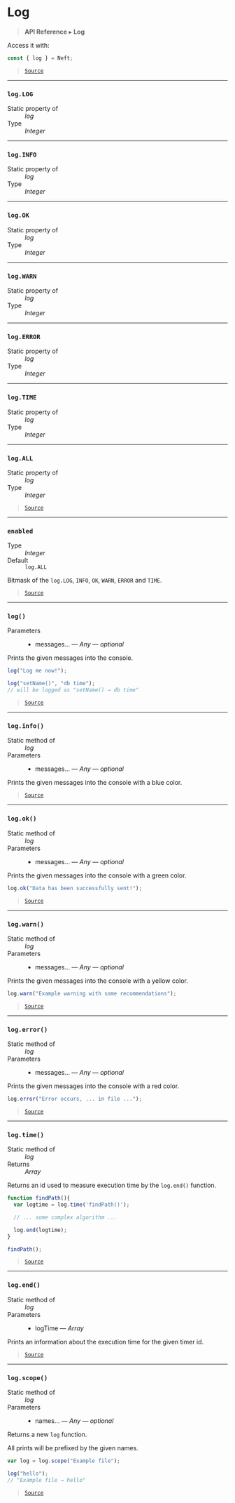 # Log

> **API Reference** ▸ **Log**

<!-- toc -->
Access it with:
```javascript
const { log } = Neft;
```


> [`Source`](https:/github.com/Neft-io/neft/blob/3dc9f5366bf00b190122a2aec6eec7c6b4593c4f/src/log/index.litcoffee)


* * * 

### `log.LOG`

<dl><dt>Static property of</dt><dd><i>log</i></dd><dt>Type</dt><dd><i>Integer</i></dd></dl>


* * * 

### `log.INFO`

<dl><dt>Static property of</dt><dd><i>log</i></dd><dt>Type</dt><dd><i>Integer</i></dd></dl>


* * * 

### `log.OK`

<dl><dt>Static property of</dt><dd><i>log</i></dd><dt>Type</dt><dd><i>Integer</i></dd></dl>


* * * 

### `log.WARN`

<dl><dt>Static property of</dt><dd><i>log</i></dd><dt>Type</dt><dd><i>Integer</i></dd></dl>


* * * 

### `log.ERROR`

<dl><dt>Static property of</dt><dd><i>log</i></dd><dt>Type</dt><dd><i>Integer</i></dd></dl>


* * * 

### `log.TIME`

<dl><dt>Static property of</dt><dd><i>log</i></dd><dt>Type</dt><dd><i>Integer</i></dd></dl>


* * * 

### `log.ALL`

<dl><dt>Static property of</dt><dd><i>log</i></dd><dt>Type</dt><dd><i>Integer</i></dd></dl>


> [`Source`](https:/github.com/Neft-io/neft/blob/3dc9f5366bf00b190122a2aec6eec7c6b4593c4f/src/log/index.litcoffee#integer-logall)


* * * 

### `enabled`

<dl><dt>Type</dt><dd><i>Integer</i></dd><dt>Default</dt><dd><code>log.ALL</code></dd></dl>

Bitmask of the `log.LOG`, `INFO`, `OK`, `WARN`, `ERROR` and `TIME`.


> [`Source`](https:/github.com/Neft-io/neft/blob/3dc9f5366bf00b190122a2aec6eec7c6b4593c4f/src/log/index.litcoffee#integer-enabled--logall)


* * * 

### `log()`

<dl><dt>Parameters</dt><dd><ul><li>messages... — <i>Any</i> — <i>optional</i></li></ul></dd></dl>

Prints the given messages into the console.

```javascript
log("Log me now!");

log("setName()", "db time");
// will be logged as "setName() → db time"
```


> [`Source`](https:/github.com/Neft-io/neft/blob/3dc9f5366bf00b190122a2aec6eec7c6b4593c4f/src/log/index.litcoffee#logany-messages)


* * * 

### `log.info()`

<dl><dt>Static method of</dt><dd><i>log</i></dd><dt>Parameters</dt><dd><ul><li>messages... — <i>Any</i> — <i>optional</i></li></ul></dd></dl>

Prints the given messages into the console with a blue color.


> [`Source`](https:/github.com/Neft-io/neft/blob/3dc9f5366bf00b190122a2aec6eec7c6b4593c4f/src/log/index.litcoffee#loginfoany-messages)


* * * 

### `log.ok()`

<dl><dt>Static method of</dt><dd><i>log</i></dd><dt>Parameters</dt><dd><ul><li>messages... — <i>Any</i> — <i>optional</i></li></ul></dd></dl>

Prints the given messages into the console with a green color.

```javascript
log.ok("Data has been successfully sent!");
```


> [`Source`](https:/github.com/Neft-io/neft/blob/3dc9f5366bf00b190122a2aec6eec7c6b4593c4f/src/log/index.litcoffee#logokany-messages)


* * * 

### `log.warn()`

<dl><dt>Static method of</dt><dd><i>log</i></dd><dt>Parameters</dt><dd><ul><li>messages... — <i>Any</i> — <i>optional</i></li></ul></dd></dl>

Prints the given messages into the console with a yellow color.

```javascript
log.warn("Example warning with some recommendations");
```


> [`Source`](https:/github.com/Neft-io/neft/blob/3dc9f5366bf00b190122a2aec6eec7c6b4593c4f/src/log/index.litcoffee#logwarnany-messages)


* * * 

### `log.error()`

<dl><dt>Static method of</dt><dd><i>log</i></dd><dt>Parameters</dt><dd><ul><li>messages... — <i>Any</i> — <i>optional</i></li></ul></dd></dl>

Prints the given messages into the console with a red color.

```javascript
log.error("Error occurs, ... in file ...");
```


> [`Source`](https:/github.com/Neft-io/neft/blob/3dc9f5366bf00b190122a2aec6eec7c6b4593c4f/src/log/index.litcoffee#logerrorany-messages)


* * * 

### `log.time()`

<dl><dt>Static method of</dt><dd><i>log</i></dd><dt>Returns</dt><dd><i>Array</i></dd></dl>

Returns an id used to measure execution time by the `log.end()` function.

```javascript
function findPath(){
  var logtime = log.time('findPath()');

  // ... some complex algorithm ...

  log.end(logtime);
}

findPath();
```


> [`Source`](https:/github.com/Neft-io/neft/blob/3dc9f5366bf00b190122a2aec6eec7c6b4593c4f/src/log/index.litcoffee#array-logtime)


* * * 

### `log.end()`

<dl><dt>Static method of</dt><dd><i>log</i></dd><dt>Parameters</dt><dd><ul><li>logTime — <i>Array</i></li></ul></dd></dl>

Prints an information about the execution time for the given timer id.


> [`Source`](https:/github.com/Neft-io/neft/blob/3dc9f5366bf00b190122a2aec6eec7c6b4593c4f/src/log/index.litcoffee#logendarray-logtime)


* * * 

### `log.scope()`

<dl><dt>Static method of</dt><dd><i>log</i></dd><dt>Parameters</dt><dd><ul><li>names... — <i>Any</i> — <i>optional</i></li></ul></dd></dl>

Returns a new `log` function.

All prints will be prefixed by the given names.

```javascript
var log = log.scope("Example file");

log("hello");
// "Example file → hello"
```


> [`Source`](https:/github.com/Neft-io/neft/blob/3dc9f5366bf00b190122a2aec6eec7c6b4593c4f/src/log/index.litcoffee#logscopeany-names)

